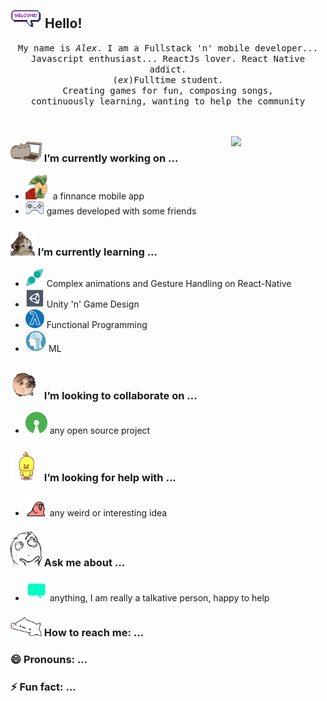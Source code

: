 ## <img src="/resources/welcomeglitch.gif" width="50px" /> Hello!

<p align="center" >
  <samp>
    My name is <em>Alex</em>. I am a Fullstack 'n' mobile developer... 
  <br/> Javascript enthusiast... ReactJs lover. React Native addict. 
    <br/> (<em>ex</em>)Fulltime student.
      <br/>
Creating games for fun, composing songs,
          <br/>
continuously learning, wanting to help the community
  </samp>
  <br/>
  <br/>
  <br/>
</p>

<img src="https://media.tenor.com/images/df8c44a1d20ab367fdcb21880985fd33/tenor.gif" align="right"  width="30%"/>

### <img src="/resources/PusheenCompute.gif" width="50px" /> I’m currently working on ...
- <img src="/resources/3243_take_my_money.png" height="40px" />  a finnance mobile app
- <img src="/resources/controller.png" width="30px" />  games developed with some friends
### <img src="/resources/Confused_Dog.gif" height="40px" /> I’m currently learning ...
- <img src="/resources/gesture.jpeg" width="30px" /> Complex animations and Gesture Handling on React-Native
- <img src="/resources/unity.png" height="30px" /> Unity 'n' Game Design
- <img src="/resources/functional.png" height="30px" /> Functional Programming
- <img src="/resources/ml.png" height="35px" /> ML
### <img src="/resources/pug_dance.gif" width="50px" /> I’m looking to collaborate on ...
- <img src="/resources/open_source.png" height="35px" /> any open source project

### <img src="/resources/cool_duck.gif" width="50px" /> I’m looking for help with ...
- <img src="/resources/party_parrot.gif" height="35px" /> any weird or interesting idea

### <img src="/resources/question.png" width="50px" />  Ask me about ...
- <img src="/resources/chat.gif" height="35px" /> anything, I am really a talkative person, happy to help 
### <img src="/resources/bongocat.gif" width="50px" /> How to reach me: ...
### 😄 Pronouns: ...
### ⚡ Fun fact: ...
